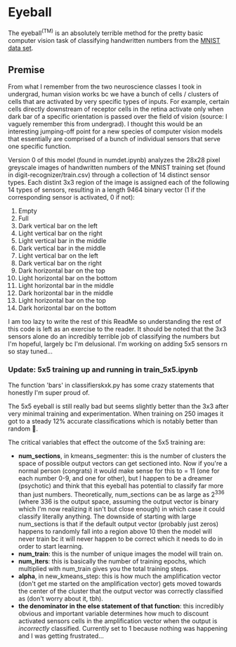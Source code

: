 # Eyeball
The eyeball<sup>(TM)</sup> is an absolutely terrible method for the pretty basic computer vision task of classifying handwritten numbers from the [MNIST data set](https://www.kaggle.com/competitions/digit-recognizer/data?select=train.csv).

## Premise
From what I remember from the two neuroscience classes I took in undergrad, human vision works bc we have a bunch of cells / clusters of cells that are activated by very specific types of inputs. For example, certain cells directly downstream of receptor cells in the retina activate only when dark bar of a specific orientation is passed over the field of vision (source: I vaguely remember this from undergrad). I thought this would be an interesting jumping-off point for a new species of computer vision models that essentially are comprised of a bunch of individual sensors that serve one specific function.

Version 0 of this model (found in numdet.ipynb) analyzes the 28x28 pixel greyscale images of handwritten numbers of the MNIST training set (found in digit-recognizer/train.csv) through a collection of 14 distinct sensor types. Each distint 3x3 region of the image is assigned each of the following 14 types of sensors, resulting in a length 9464 binary vector (1 if the corresponding sensor is activated, 0 if not):
1. Empty
2. Full
3. Dark vertical bar on the left
4. Light vertical bar on the right
5. Light vertical bar in the middle
6. Dark vertical bar in the middle
7. Light vertical bar on the left
8. Dark vertical bar on the right
9. Dark horizontal bar on the top
10. Light horizontal bar on the bottom
11. Light horizontal bar in the middle
12. Dark horizontal bar in the middle
13. Light horizontal bar on the top
14. Dark horizontal bar on the bottom

I am too lazy to write the rest of this ReadMe so understanding the rest of this code is left as an exercise to the reader. It should be noted that the 3x3 sensors alone do an incredibly terrible job of classifying the numbers but I'm hopeful, largely bc I'm delusional. I'm working on adding 5x5 sensors rn so stay tuned...

### Update: 5x5 training up and running in train_5x5.ipynb
The function 'bars' in classifierskxk.py has some crazy statements that honestly I'm super proud of.

The 5x5 eyeball is still really bad but seems slightly better than the 3x3 after very minimal training and experimentation. When training on 250 images it got to a steady 12% accurate classifications which is notably better than random 💪. 

The critical variables that effect the outcome of the 5x5 training are:
- **num_sections**, in kmeans_segmenter: this is the number of clusters the space of possible output vectors can get sectioned into. Now if you're a normal person (congrats) it would make sense for this to = 11 (one for each number 0-9, and one for other), but I happen to be a dreamer (psychotic) and think that this eyeball has potential to classify far more than just numbers. Theoretically, num_sections can be as large as 2<sup>336</sup> (where 336 is the output space, assuming the output vector is binary which I'm now realizing it isn't but close enough) in which case it could classify literally anything. The downside of starting with large num_sections is that if the default output vector (probably just zeros) happens to randomly fall into a region above 10 then the model will never train bc it will never happen to be correct which it needs to do in order to start learning.
- **num_train**: this is the number of unique images the model will train on.
- **num_iters**: this is basically the number of training epochs, which multiplied with num_train gives you the total training steps.
- **alpha**, in new_kmeans_step: this is how much the amplification vector (don't get me started on the amplification vector) gets moved towards the center of the cluster that the output vector was correctly classified as (don't worry about it, tbh).
- **the denominator in the else statement of that function**: this incredibly obvious and important variable determines how much to discount activated sensors cells in the amplification vector when the output is *incorrectly* classified. Currently set to 1 because nothing was happening and I was getting frustrated...
